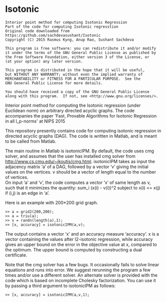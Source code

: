 # Isotonic

	Interior point method for computing Isotonic Regression
    Part of the code for computing Isotonic regresstion
    Original code downloaded from https://github.com/sachdevasushant/Isotonic
	Copyright (C) 2015 Rasmus Kyng, Anup Rao, Sushant Sachdeva

    This program is free software: you can redistribute it and/or modify
    it under the terms of the GNU General Public License as published by
    the Free Software Foundation, either version 3 of the License, or
    (at your option) any later version.

    This program is distributed in the hope that it will be useful,
    but WITHOUT ANY WARRANTY; without even the implied warranty of
    MERCHANTABILITY or FITNESS FOR A PARTICULAR PURPOSE.  See the
    GNU General Public License for more details.

    You should have received a copy of the GNU General Public License
    along with this program.  If not, see <http://www.gnu.org/licenses/>.
	
Interior point method for computing the Isotonic regression (under Euclidean norm) on arbitrary directed acyclic graphs. The code accompanies the paper 'Fast, Provable Algorithms for Isotonic Regression in all l_p-norms' at NIPS 2015

This repository presently contains code for computing isotonic regression in directed acyclic graphs (DAG). The code is written in Matlab, and is meant to be called from Matlab. 

The main routine in Matlab is isotonicIPM. By default, the code uses cmg solver, and assumes that the user has installed cmg solver from http://www.cs.cmu.edu/~jkoutis/cmg.html. isotonicIPM takes as input the adjacency matrix  ‘a’ of a DAG, followed by a vector ‘v’ giving the initial values on the vertices. v should be a vector of length equal to the number of vertices.  
On input ‘a’ and ‘v’, the code computes a vector ‘x’ of same length as v, such that it minimizes the quantity:
sum_i (x(i) - v(i))^2
subject to x(i) <= x(j) if (i,j) is an edge in ‘a’.

Here is an example with 200*200 grid graph.
```
>> a = grid2(200,200);
>> a = triu(a);
>> v = randn(length(a),1);
>> [x, accuracy] = isotonicIPM(a,v);
```

The output contains a vector ‘x’ and an accuracy measure ‘accuracy’. x is a vector containing the values after l2-isotonic regression, while accuracy gives an upper bound on the error in the objective value at x, compared to the optimum. The upper bound is computed by constructing a dual certificate.

Note that the cmg solver has a few bugs. It occasionally fails to solve linear equations and runs into error. We suggest rerunning the program a few times and/or use a different solver. An alternate solver is provided with the code which is based on incomplete Cholesky factorization. You can use it by passing a third argument to isotonicIPM as follows:
```
>> [x, accuracy] = isotonicIPM(a,v,1);
```
